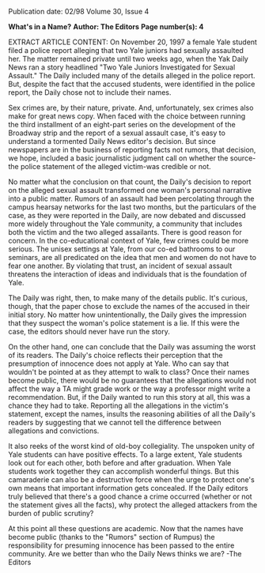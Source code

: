 Publication date: 02/98
Volume 30, Issue 4

**What's in a Name?**
**Author: The Editors**
**Page number(s): 4**

EXTRACT ARTICLE CONTENT:
On November 20, 1997 a female Yale student filed a police report alleging that two Yale juniors had sexually assaulted her. The matter remained private until two weeks ago, when the Yak Daily News ran a story headlined "Two Yale Juniors Investigated for Sexual Assault." The Daily included many of the details alleged in the police report. But, despite the fact that the accused students, were identified in the police report, the Daily chose not to include their names. 

Sex crimes are, by their nature, private. And, unfortunately, sex crimes also make for great news copy. When faced with the choice between running the third installment of an eight-part series on the development of the Broadway strip and the report of a sexual assault case, it's easy to understand a tormented Daily News editor's decision. But since newspapers are in the business of reporting facts not rumors, that decision, we hope, included a basic journalistic judgment call on whether the source-the police statement of the alleged victim-was credible or not. 

No matter what the conclusion on that count, the Daily's decision to report on the alleged sexual assault transformed one woman's personal narrative into a public matter. Rumors of an assault had been percolating through the campus hearsay networks for the last two months, but the particulars of the case, as they were reported in the Daily, are now debated and discussed more widely throughout the Yale community, a community that includes both the victim and the two alleged assailants. There is good reason for concern. In the co-educational context of Yale, few crimes could be more serious. The unisex settings at Yale, from our co-ed bathrooms to our seminars, are all predicated on the idea that men and women do not have to fear one another. By violating that trust, an incident of sexual assault threatens the interaction of ideas and individuals that is the foundation of Yale. 

The Daily was right, then, to make many of the details public. It's curious, though, that the paper chose to exclude the names of the accused in their initial story. No matter how unintentionally, the Daily gives the impression that they suspect the woman's police statement is a lie. If this were the case, the editors should never have run the story. 

On the other hand, one can conclude that the Daily was assuming the worst of its readers. The Daily's choice reflects their perception that the presumption of innocence does not apply at Yale. Who can say that wouldn't be pointed at as they attempt to walk to class? Once their names become public, there would be no guarantees that the allegations would not affect the way a TA might grade work or the way a professor might write a recommendation. But, if the Daily wanted to run this story at all, this was a chance they had to take. Reporting all the allegations in the victim's statement, except the names, insults the reasoning abilities of all the Daily's readers by suggesting that we cannot tell the difference between allegations and convictions. 

It also reeks of the worst kind of old-boy collegiality. The unspoken unity of Yale students can have positive effects. To a large extent, Yale students look out for each other, both before and after graduation. When Yale students work together they can accomplish wonderful things. But this camaraderie can also be a destructive force when the urge to protect one's own means that important information gets concealed. If the Daily editors truly believed that there's a good chance a crime occurred (whether or not the statement gives all the facts), why protect the alleged attackers from the burden of public scrutiny? 

At this point all these questions are academic. Now that the names have become public (thanks to the "Rumors" section of Rumpus) the responsibility for presuming innocence has been passed to the entire community. Are we better than who the Daily News thinks we are? 
-The Editors